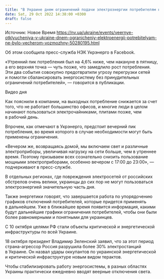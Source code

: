```yaml
---
title: "В Украине днем ограничений подачи электроэнергии потребителям не было, однако вечером возможны отключения — Укрэнерго"
date: Sat, 29 Oct 2022 14:38:00 +0300
draft: false
---
```

Источник: Новое Время https://nv.ua/ukraine/events/veernye-otklyucheniya-v-ukraine-dnem-ogranicheniy-elektroenergii-potrebitelyam-ne-bylo-vecherom-vozmozhny-50280195.html


Об этом сообщила пресс-служба НЭК Укрэнерго в Facebook.

«Утренний пик потребления был на 4,6% ниже, чем накануне в пятницу, а его верхняя точка — чуть позже, что замедлило рост потребления. Эти два события совокупно предотвратили угрозу перегрузки сетей и помогли сбалансировать энергосистему без принудительных ограничений потребителей», — говорится в публикации.

 Видео дня   

Как пояснили в компании, на выходных потребление снижается за счет того, что не работает большинство офисов, и многие люди в целом начинают пользоваться электрочайниками, плитами позже, чем в рабочий день.

Впрочем, как отмечают в Укрэнерго, предстоит вечерний пик потребления, во время которого в случае необходимости могут быть применены ограничения.

«Вечером же, возвращаясь домой, мы включаем свет и различные электроприборы, увеличивая нагрузку на сети больше, чем в утреннее время. Поэтому призываем всех сознательно снизить пользование мощными электроприборами, особенно вечером с 17:00 до 23:00», — подчеркивают в пресс-службе.

В отдельных регионах, где повреждения электросетей от российских обстрелов очень велики, украинцы до сих пор не могут пользоваться электроэнергией значительную часть дня.

Также энергетики говорят, что завершается работа по упорядочению графиков отключений потребителей, которые придется применять в дальнейшем. Уже в ближайшее время появится информация, какими будут дальнейшие графики ограничения потребителей, чтобы они были более равномерными и понятными для украинцев.

С 10 октября целями РФ стали объекты критической и энергетической инфраструктуры по всей Украине.

18 октября президент Владимир Зеленский заявил, что за этот период страна-агрессор Россия разрушила более 30% электростанций в Украине. Он назвал удары оккупантов по украинской энергетической и критической инфраструктуре новым видом терактов.

Чтобы стабилизировать работу энергосистемы, в разных областях Украины практически ежедневно вводят веерные отключения света.

